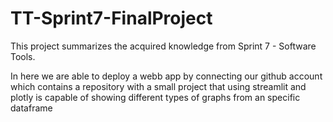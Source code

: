 # TT-Sprint7-FinalProject


This project summarizes the acquired knowledge from Sprint 7 - Software Tools. 

In here we are able to deploy a webb app by connecting our github account which contains a repository with a small project that using streamlit and plotly is capable of showing different types of graphs from an specific dataframe